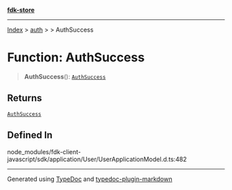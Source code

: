 [**fdk-store**](../../../README.md)
***

[Index](../../../API.md) > [auth](../../README.md) > [<internal>](../README.md) > AuthSuccess

# Function: AuthSuccess

> **AuthSuccess**(): [`AuthSuccess`](../type-aliases/type-alias.AuthSuccess.md)

## Returns

[`AuthSuccess`](../type-aliases/type-alias.AuthSuccess.md)

## Defined In

node\_modules/fdk-client-javascript/sdk/application/User/UserApplicationModel.d.ts:482

***
Generated using [TypeDoc](https://typedoc.org/) and [typedoc-plugin-markdown](https://www.npmjs.com/package/typedoc-plugin-markdown)

